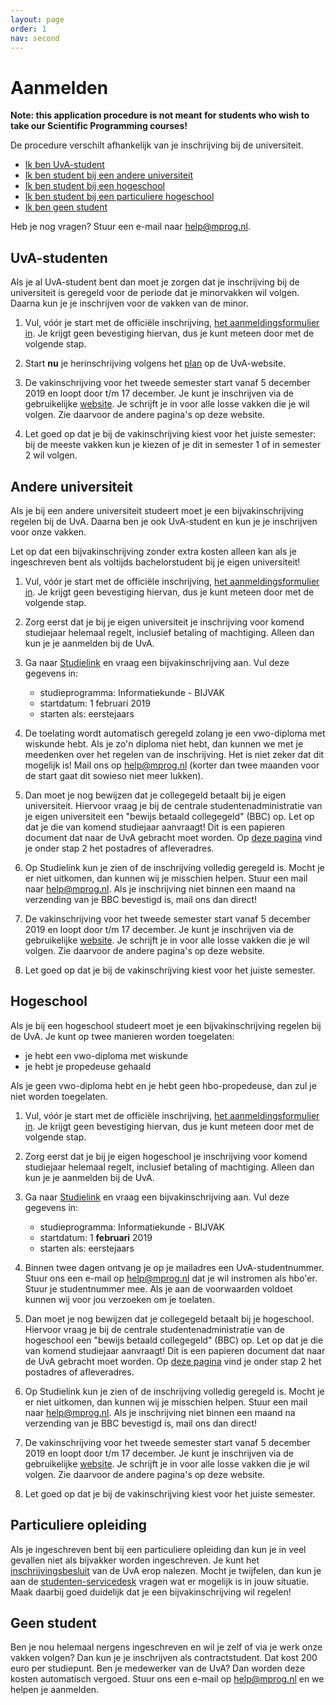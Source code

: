 ```yaml
---
layout: page
order: 1
nav: second
---
```



# Aanmelden

**Note: this application procedure is not meant for students who wish to take our Scientific Programming courses!**

De procedure verschilt afhankelijk van je inschrijving bij de universiteit.

- [Ik ben UvA-student](#uva-studenten)
- [Ik ben student bij een andere universiteit](#andere-universiteit)
- [Ik ben student bij een hogeschool](#hogeschool)
- [Ik ben student bij een particuliere hogeschool](#particuliere-opleiding)
- [Ik ben geen student](#geen-student)

Heb je nog vragen? Stuur een e-mail naar <help@mprog.nl>.

## UvA-studenten

Als je al UvA-student bent dan moet je zorgen dat je inschrijving bij de universiteit is geregeld voor de periode dat je minorvakken wil volgen. Daarna kun je je inschrijven voor de vakken van de minor.

1. Vul, vóór je start met de officiële inschrijving, [het aanmeldingsformulier in](https://forms.gle/9GhCXuD2bwutnMo57). Je krijgt geen bevestiging hiervan, dus je kunt meteen door met de volgende stap.

2. Start **nu** je herinschrijving volgens het [plan](https://student.uva.nl/content/az/herinschrijven/herinschrijven.html) op de UvA-website.

3. De vakinschrijving voor het tweede semester start vanaf 5 december 2019 en loopt door t/m 17 december. Je kunt je inschrijven via de gebruikelijke [website](https://www.uva.nl/vakaanmelden). Je schrijft je in voor alle losse vakken die je wil volgen. Zie daarvoor de andere pagina's op deze website.

4. Let goed op dat je bij de vakinschrijving kiest voor het juiste semester: bij de meeste vakken kun je kiezen of je dit in semester 1 of in semester 2 wil volgen.

<!-- sem2: 5 december-17 december -->

## Andere universiteit

Als je bij een andere universiteit studeert moet je een bijvakinschrijving regelen bij de UvA. Daarna ben je ook UvA-student en kun je je inschrijven voor onze vakken.

Let op dat een bijvakinschrijving zonder extra kosten alleen kan als je ingeschreven bent als voltijds bachelorstudent bij je eigen universiteit!

1. Vul, vóór je start met de officiële inschrijving, [het aanmeldingsformulier in](https://forms.gle/9GhCXuD2bwutnMo57). Je krijgt geen bevestiging hiervan, dus je kunt meteen door met de volgende stap.

1. Zorg eerst dat je bij je eigen universiteit je inschrijving voor komend studiejaar helemaal regelt, inclusief betaling of machtiging. Alleen dan kun je je aanmelden bij de UvA.

2. Ga naar [Studielink](http://uva.studielink.nl) en vraag een bijvakinschrijving aan. Vul deze gegevens in:

    - studieprogramma: Informatiekunde - BIJVAK
    - startdatum: 1 februari 2019
    - starten als: eerstejaars

3. De toelating wordt automatisch geregeld zolang je een vwo-diploma met wiskunde hebt. Als je zo'n diploma niet hebt, dan kunnen we met je meedenken over het regelen van de inschrijving. Het is niet zeker dat dit mogelijk is! Mail ons op <help@mprog.nl> (korter dan twee maanden voor de start gaat dit sowieso niet meer lukken).

4. Dan moet je nog bewijzen dat je collegegeld betaalt bij je eigen universiteit. Hiervoor vraag je bij de centrale studentenadministratie van je eigen universiteit een "bewijs betaald collegegeld" (BBC) op. Let op dat je die van komend studiejaar aanvraagt! Dit is een papieren document dat naar de UvA gebracht moet worden. Op [deze pagina](https://www.uva.nl/bijvak) vind je onder stap 2 het postadres of afleveradres.

5. Op Studielink kun je zien of de inschrijving volledig geregeld is. Mocht je er niet uitkomen, dan kunnen wij je misschien helpen. Stuur een mail naar <help@mprog.nl>. Als je inschrijving niet binnen een maand na verzending van je BBC bevestigd is, mail ons dan direct!

3. De vakinschrijving voor het tweede semester start vanaf 5 december 2019 en loopt door t/m 17 december. Je kunt je inschrijven via de gebruikelijke [website](https://www.uva.nl/vakaanmelden). Je schrijft je in voor alle losse vakken die je wil volgen. Zie daarvoor de andere pagina's op deze website.

7. Let goed op dat je bij de vakinschrijving kiest voor het juiste semester.

## Hogeschool

Als je bij een hogeschool studeert moet je een bijvakinschrijving regelen bij de UvA. Je kunt op twee manieren worden toegelaten:

- je hebt een vwo-diploma met wiskunde
- je hebt je propedeuse gehaald

Als je geen vwo-diploma hebt en je hebt geen hbo-propedeuse, dan zul je niet worden toegelaten.

1. Vul, vóór je start met de officiële inschrijving, [het aanmeldingsformulier in](https://forms.gle/9GhCXuD2bwutnMo57). Je krijgt geen bevestiging hiervan, dus je kunt meteen door met de volgende stap.

1. Zorg eerst dat je bij je eigen hogeschool je inschrijving voor komend studiejaar helemaal regelt, inclusief betaling of machtiging. Alleen dan kun je je aanmelden bij de UvA.

2. Ga naar [Studielink](http://uva.studielink.nl) en vraag een bijvakinschrijving aan. Vul deze gegevens in:

    - studieprogramma: Informatiekunde - BIJVAK
    - startdatum: 1 **februari** 2019
    - starten als: eerstejaars

3. Binnen twee dagen ontvang je op je mailadres een UvA-studentnummer. Stuur ons een e-mail op <help@mprog.nl> dat je wil instromen als hbo'er. Stuur je studentnummer mee. Als je aan de voorwaarden voldoet kunnen wij voor jou verzoeken om je toelaten.

4. Dan moet je nog bewijzen dat je collegegeld betaalt bij je hogeschool. Hiervoor vraag je bij de centrale studentenadministratie van de hogeschool een "bewijs betaald collegegeld" (BBC) op. Let op dat je die van komend studiejaar aanvraagt! Dit is een papieren document dat naar de UvA gebracht moet worden. Op [deze pagina](https://www.uva.nl/bijvak) vind je onder stap 2 het postadres of afleveradres.

5. Op Studielink kun je zien of de inschrijving volledig geregeld is. Mocht je er niet uitkomen, dan kunnen wij je misschien helpen. Stuur een mail naar <help@mprog.nl>. Als je inschrijving niet binnen een maand na verzending van je BBC bevestigd is, mail ons dan direct!

3. De vakinschrijving voor het tweede semester start vanaf 5 december 2019 en loopt door t/m 17 december. Je kunt je inschrijven via de gebruikelijke [website](https://www.uva.nl/vakaanmelden). Je schrijft je in voor alle losse vakken die je wil volgen. Zie daarvoor de andere pagina's op deze website.

7. Let goed op dat je bij de vakinschrijving kiest voor het juiste semester.

## Particuliere opleiding

Als je ingeschreven bent bij een particuliere opleiding dan kun je in veel gevallen niet als bijvakker worden ingeschreven. Je kunt het [inschrijvingsbesluit](https://www.uva.nl/binaries/content/assets/uva/nl/over-de-uva/over-de-uva/regelingen-en-regelementen/onderwijs/def-isb-2018-2019-versie-9a.pdf) van de UvA erop nalezen. Mocht je twijfelen, dan kun je aan de [studenten-servicedesk](https://student.uva.nl/contact-en-locaties/central-student-service-desk/central-student-service-desk.html) vragen wat er mogelijk is in jouw situatie. Maak daarbij goed duidelijk dat je een bijvakinschrijving wil regelen!

## Geen student

Ben je nou helemaal nergens ingeschreven en wil je zelf of via je werk onze vakken volgen? Dan kun je je inschrijven als contractstudent. Dat kost 200 euro per studiepunt. Ben je medewerker van de UvA? Dan worden deze kosten automatisch vergoed. Stuur ons een e-mail op <help@mprog.nl> en we helpen je aanmelden.
